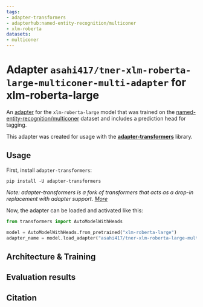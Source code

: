```yaml
---
tags:
- adapter-transformers
- adapterhub:named-entity-recognition/multiconer
- xlm-roberta
datasets:
- multiconer
---
```


# Adapter `asahi417/tner-xlm-roberta-large-multiconer-multi-adapter` for xlm-roberta-large

An [adapter](https://adapterhub.ml) for the `xlm-roberta-large` model that was trained on the [named-entity-recognition/multiconer](https://adapterhub.ml/explore/named-entity-recognition/multiconer/) dataset and includes a prediction head for tagging.

This adapter was created for usage with the **[adapter-transformers](https://github.com/Adapter-Hub/adapter-transformers)** library.

## Usage

First, install `adapter-transformers`:

```
pip install -U adapter-transformers
```
_Note: adapter-transformers is a fork of transformers that acts as a drop-in replacement with adapter support. [More](https://docs.adapterhub.ml/installation.html)_

Now, the adapter can be loaded and activated like this:

```python
from transformers import AutoModelWithHeads

model = AutoModelWithHeads.from_pretrained("xlm-roberta-large")
adapter_name = model.load_adapter("asahi417/tner-xlm-roberta-large-multiconer-multi-adapter", source="hf", set_active=True)
```

## Architecture & Training

<!-- Add some description here -->

## Evaluation results

<!-- Add some description here -->

## Citation

<!-- Add some description here -->